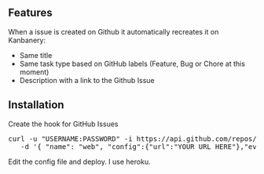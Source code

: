 ## Features
When a issue is created on Github it automatically recreates it on Kanbanery:

* Same title
* Same task type based on GitHub labels (Feature, Bug or Chore at this moment)
* Description with a link to the Github Issue

## Installation
Create the hook for GitHub Issues
<pre>curl -u "USERNAME:PASSWORD" -i https://api.github.com/repos/USERNAME/REPO/hooks \
   -d '{ "name": "web", "config":{"url":"YOUR URL HERE"},"events":["issues"]}'</pre>

Edit the config file and deploy. I use heroku.